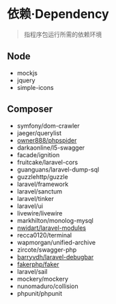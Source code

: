 # 依赖·Dependency

> 指程序包运行所需的依赖环境

## Node

- mockjs
- jquery
- simple-icons

## Composer

<!--
| Name |     |
| ---- | --- | -->

- symfony/dom-crawler
- jaeger/querylist
- [owner888/phpspider](./Composer/owner888.phpspider/README.md)
- darkaonline/l5-swagger
- facade/ignition
- fruitcake/laravel-cors
- guanguans/laravel-dump-sql
- guzzlehttp/guzzle
- laravel/framework
- laravel/sanctum
- laravel/tinker
- laravel/ui
- livewire/livewire
- markhilton/monolog-mysql
- [nwidart/laravel-modules](https://laravelmodules.com/)
- recca0120/terminal
- wapmorgan/unified-archive
- zircote/swagger-php
- [barryvdh/laravel-debugbar](https://laraveldebugbar.com/)
- [fakerphp/faker](https://fakerphp.org/)
- laravel/sail
- mockery/mockery
- nunomaduro/collision
- phpunit/phpunit

